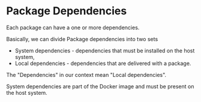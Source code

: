 
# Package Dependencies

Each package can have a one or more dependencies.

Basically, we can divide Package dependencies into two sets

- System dependencies - dependencies that must be installed on the host system,
- Local dependencies - dependencies that are delivered with a package.

The "Dependencies" in our context mean "Local dependencies".

System dependencies are part of the Docker image and must be present on the host system.